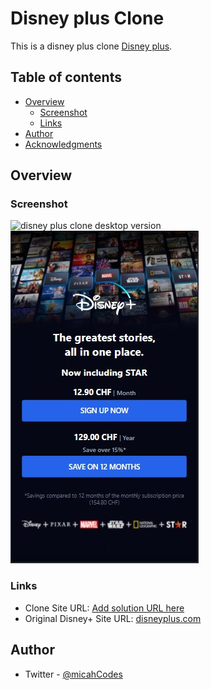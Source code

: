 # Disney plus Clone

This is a disney plus clone [Disney plus](https://www.https://www.disneyplus.com/). 
## Table of contents

- [Overview](#overview)
  - [Screenshot](#screenshot)
  - [Links](#links)
- [Author](#author)
- [Acknowledgments](#acknowledgments)


## Overview

### Screenshot

![disney plus clone desktop version](public/image/desktop.png)
![disney plus clone mobile version](public/image/mobile.jpg)

### Links

- Clone Site URL: [Add solution URL here](https://your-solution-url.com)
- Original Disney+ Site URL: [disneyplus.com](https://www.https://www.disneyplus.com/)


## Author
- Twitter - [@micahCodes](https://www.twitter.com/_micahcodes)

